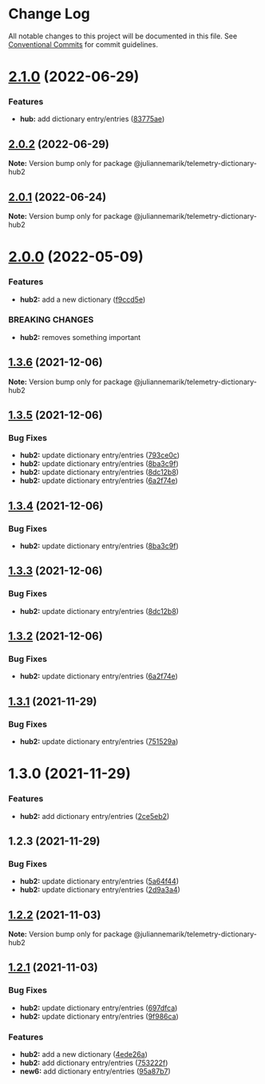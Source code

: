 # Change Log

All notable changes to this project will be documented in this file.
See [Conventional Commits](https://conventionalcommits.org) for commit guidelines.

# [2.1.0](https://github.com/juliannemarik/telemetry-dictionary-packages/compare/@juliannemarik/telemetry-dictionary-hub2@2.0.2...@juliannemarik/telemetry-dictionary-hub2@2.1.0) (2022-06-29)


### Features

* **hub:** add dictionary entry/entries ([83775ae](https://github.com/juliannemarik/telemetry-dictionary-packages/commit/83775ae08b21367b97aea845449552c3b2585d1f))





## [2.0.2](https://github.com/juliannemarik/telemetry-dictionary-packages/compare/@juliannemarik/telemetry-dictionary-hub2@2.0.1...@juliannemarik/telemetry-dictionary-hub2@2.0.2) (2022-06-29)

**Note:** Version bump only for package @juliannemarik/telemetry-dictionary-hub2





## [2.0.1](https://github.com/juliannemarik/telemetry-dictionary-packages/compare/@juliannemarik/telemetry-dictionary-hub2@2.0.0...@juliannemarik/telemetry-dictionary-hub2@2.0.1) (2022-06-24)

**Note:** Version bump only for package @juliannemarik/telemetry-dictionary-hub2





# [2.0.0](https://github.com/juliannemarik/telemetry-dictionary-packages/compare/@juliannemarik/telemetry-dictionary-hub2@1.3.6...@juliannemarik/telemetry-dictionary-hub2@2.0.0) (2022-05-09)


### Features

* **hub2:** add a new dictionary ([f9ccd5e](https://github.com/juliannemarik/telemetry-dictionary-packages/commit/f9ccd5ed27345fcf4b42a42e4cc97a6555074fad))


### BREAKING CHANGES

* **hub2:** removes something important





## [1.3.6](https://github.com/juliannemarik/telemetry-dictionary-packages/compare/@juliannemarik/telemetry-dictionary-hub2@1.3.5...@juliannemarik/telemetry-dictionary-hub2@1.3.6) (2021-12-06)

**Note:** Version bump only for package @juliannemarik/telemetry-dictionary-hub2





## [1.3.5](https://github.com/juliannemarik/telemetry-dictionary-packages/compare/@juliannemarik/telemetry-dictionary-hub2@1.3.1...@juliannemarik/telemetry-dictionary-hub2@1.3.5) (2021-12-06)


### Bug Fixes

* **hub2:** update dictionary entry/entries ([793ce0c](https://github.com/juliannemarik/telemetry-dictionary-packages/commit/793ce0c59009203a7660628931538f83260cb1be))
* **hub2:** update dictionary entry/entries ([8ba3c9f](https://github.com/juliannemarik/telemetry-dictionary-packages/commit/8ba3c9f8da6d8ce5797c2b848e42d1c594cf6733))
* **hub2:** update dictionary entry/entries ([8dc12b8](https://github.com/juliannemarik/telemetry-dictionary-packages/commit/8dc12b83c2ed37f4435ba49e01505b04890e81ae))
* **hub2:** update dictionary entry/entries ([6a2f74e](https://github.com/juliannemarik/telemetry-dictionary-packages/commit/6a2f74eb2bfcc3956c28beb6c634064b21865fa9))





## [1.3.4](https://github.com/juliannemarik/telemetry-dictionary-packages/compare/@juliannemarik/telemetry-dictionary-hub2@1.3.3...@juliannemarik/telemetry-dictionary-hub2@1.3.4) (2021-12-06)


### Bug Fixes

* **hub2:** update dictionary entry/entries ([8ba3c9f](https://github.com/juliannemarik/telemetry-dictionary-packages/commit/8ba3c9f8da6d8ce5797c2b848e42d1c594cf6733))





## [1.3.3](https://github.com/juliannemarik/telemetry-dictionary-packages/compare/@juliannemarik/telemetry-dictionary-hub2@1.3.2...@juliannemarik/telemetry-dictionary-hub2@1.3.3) (2021-12-06)


### Bug Fixes

* **hub2:** update dictionary entry/entries ([8dc12b8](https://github.com/juliannemarik/telemetry-dictionary-packages/commit/8dc12b83c2ed37f4435ba49e01505b04890e81ae))





## [1.3.2](https://github.com/juliannemarik/telemetry-dictionary-packages/compare/@juliannemarik/telemetry-dictionary-hub2@1.3.1...@juliannemarik/telemetry-dictionary-hub2@1.3.2) (2021-12-06)


### Bug Fixes

* **hub2:** update dictionary entry/entries ([6a2f74e](https://github.com/juliannemarik/telemetry-dictionary-packages/commit/6a2f74eb2bfcc3956c28beb6c634064b21865fa9))





## [1.3.1](https://github.com/juliannemarik/telemetry-dictionary-packages/compare/@juliannemarik/telemetry-dictionary-hub2@1.3.0...@juliannemarik/telemetry-dictionary-hub2@1.3.1) (2021-11-29)


### Bug Fixes

* **hub2:** update dictionary entry/entries ([751529a](https://github.com/juliannemarik/telemetry-dictionary-packages/commit/751529aacc4c24690b4d9d275128ebfe0dfaeeee))





# 1.3.0 (2021-11-29)


### Features

* **hub2:** add dictionary entry/entries ([2ce5eb2](https://github.com/juliannemarik/telemetry-dictionary-packages/commit/2ce5eb23853a444ff61c96d27e350e6b6dc8843f))





## 1.2.3 (2021-11-29)


### Bug Fixes

* **hub2:** update dictionary entry/entries ([5a64f44](https://github.com/juliannemarik/telemetry-dictionary-packages/commit/5a64f44e6e9d625f031b0cdb942aece50c6dd316))
* **hub2:** update dictionary entry/entries ([2d9a3a4](https://github.com/juliannemarik/telemetry-dictionary-packages/commit/2d9a3a4132eded67089b5139332e8dcea24c8197))





## [1.2.2](https://github.com/juliannemarik/telemetry-dictionary-packages/compare/@juliannemarik/telemetry-dictionary-hub2@1.2.1...@juliannemarik/telemetry-dictionary-hub2@1.2.2) (2021-11-03)

**Note:** Version bump only for package @juliannemarik/telemetry-dictionary-hub2





## [1.2.1](https://github.com/juliannemarik/telemetry-dictionary-packages/compare/@juliannemarik/telemetry-dictionary-hub2@1.2.1...@juliannemarik/telemetry-dictionary-hub2@1.2.1) (2021-11-03)


### Bug Fixes

* **hub2:** update dictionary entry/entries ([697dfca](https://github.com/juliannemarik/telemetry-dictionary-packages/commit/697dfca3728ae7962cdb6f0920e157aea3f925d2))
* **hub2:** update dictionary entry/entries ([9f986ca](https://github.com/juliannemarik/telemetry-dictionary-packages/commit/9f986cae4a9e6315fcc392422cbfb94fb7d8be40))


### Features

* **hub2:** add a new dictionary ([4ede26a](https://github.com/juliannemarik/telemetry-dictionary-packages/commit/4ede26a46fefbec8c57bfac0a3383aa5ca746e33))
* **hub2:** add dictionary entry/entries ([753222f](https://github.com/juliannemarik/telemetry-dictionary-packages/commit/753222f083b7c13410e510d58cc41996d6cef5ad))
* **new6:** add dictionary entry/entries ([95a87b7](https://github.com/juliannemarik/telemetry-dictionary-packages/commit/95a87b732ad2c74e6ec71be687ca1b85fa74c937))
